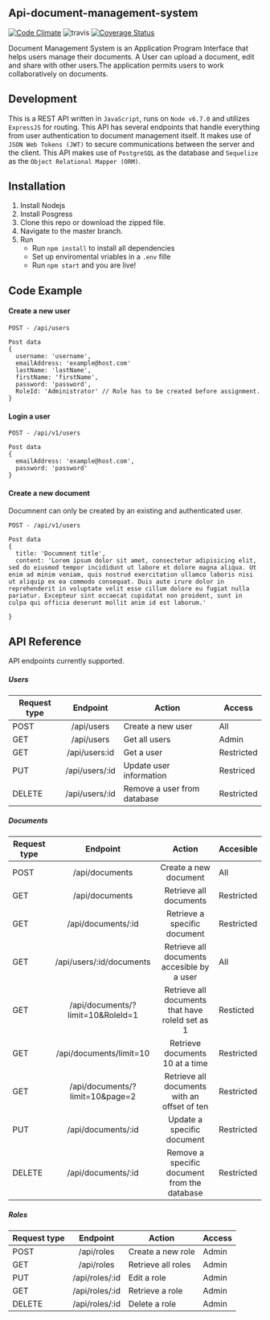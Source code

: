 ## Api-document-management-system
[![Code Climate](https://codeclimate.com/github/demiladebamgbose/api-document-management-system/badges/gpa.svg)](https://codeclimate.com/github/demiladebamgbose/api-document-management-system)
![travis](https://travis-ci.org/demiladebamgbose/api-document-management-system.svg?branch=master)
[![Coverage Status](https://coveralls.io/repos/github/demiladebamgbose/api-document-management-system/badge.svg?branch=develop)](https://coveralls.io/github/demiladebamgbose/api-document-management-system?branch=develop)

Document Management System is an Application Program Interface that helps users manage their documents. A User can upload a document, edit and share with other users.The application permits users to work collaboratively on documents.

## Development
This is a REST API written in `JavaScript`, runs on `Node v6.7.0` and utilizes `ExpressJS` for routing. This API has several endpoints that handle everything from user authentication to document management itself. It makes use of `JSON Web Tokens (JWT)` to secure communications between the server and the client. This API makes use of `PostgreSQL` as the database and `Sequelize` as the `Object Relational Mapper (ORM)`.

## Installation
1. Install Nodejs
2. Install Posgress
3. Clone this repo or download the zipped file.
4. Navigate to the master branch.
5. Run
	- Run `npm install` to install all dependencies
	- Set up enviromental vriables in a `.env`  fille
	- Run `npm start`  and you are live!

## Code Example

#### Create a new user

```
POST - /api/users

Post data
{
  username: 'username',
  emailAddress: 'example@host.com'
  lastName: 'lastName',
  firstName: 'firstName',
  password: 'password',
  RoleId: 'Administrator' // Role has to be created before assignment.
}
```


#### Login a user

```
POST - /api/v1/users

Post data
{
  emailAddress: 'example@host.com',
  password: 'password'
}
```


#### Create a new document

Documnent can only be created by an existing and authenticated user.

```
POST - /api/v1/users

Post data
{
  title: 'Documnent title',
  content: 'Lorem ipsum dolor sit amet, consectetur adipisicing elit, sed do eiusmod tempor incididunt ut labore et dolore magna aliqua. Ut  enim ad minim veniam, quis nostrud exercitation ullamco laboris nisi ut aliquip ex ea commodo consequat. Duis aute irure dolor in reprehenderit in voluptate velit esse cillum dolore eu fugiat nulla pariatur. Excepteur sint occaecat cupidatat non proident, sunt in culpa qui officia deserunt mollit anim id est laborum.'

}
```


## API Reference

API endpoints currently supported.

##### Users

|Request type	|Endpoint	|Action| Access |
|---------------|:-----------:|------|-------|
|POST	|/api/users	|Create a new user| All
|GET	|/api/users	|Get all users| Admin
|GET	|/api/users:id	|Get a user| Restricted
|PUT	|/api/users/:id	|Update user information| Restriced
|DELETE	|/api/users/:id	|Remove a user from database| Restricted


##### Documents

| Request type|	Endpoint |	Action| Accesible|
|--------------|:--------:|:---------:|---------|
|POST	|/api/documents		|Create a new document| All
|GET	|/api/documents		|Retrieve all documents| Restricted
|GET	|/api/documents/:id		|Retrieve a specific document | Restricted
|GET	|/api/users/:id/documents	|Retrieve all documents accesible  by a user | All
|GET	|/api/documents/?limit=10&RoleId=1	|Retrieve all documents that have roleId set as 1| Resticted
|GET	|/api/documents/limit=10	|Retrieve documents 10 at a time| Restricted
|GET	|/api/documents/?limit=10&page=2 	|Retrieve all documents with an offset of ten| Restricted
|PUT	|/api/documents/:id	|Update a specific document| Restricted
|DELETE	|/api/documents/:id	|Remove a specific document from the database| Restricted


##### Roles

|Request type	|Endpoint	|Action| Access
|---------------|:-----------:|------|-----|
|POST	|/api/roles		|Create a new role| Admin
|GET	|/api/roles		|Retrieve all roles| Admin
|PUT	|/api/roles/:id		|Edit a role| Admin
|GET	|/api/roles/:id		|Retrieve a role| Admin
|DELETE	|/api/roles/:id		|Delete a role| Admin
